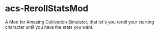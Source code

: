 # acs-RerollStatsMod
A Mod for Amazing Cultivation Simulator, that let's you reroll your starting character until you have the stats you want.
